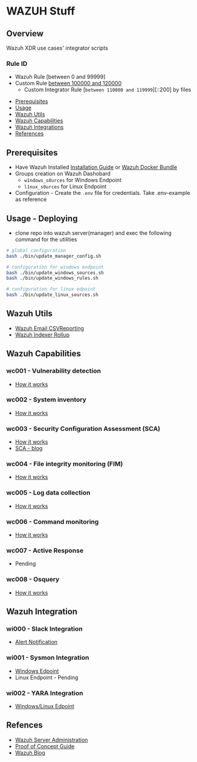 # WAZUH Stuff

## Overview

Wazuh XDR use cases' integrator scripts 

### Rule ID
- Wazuh Rule [between 0 and 99999]
- Custom Rule [between 100000 and 120000](https://documentation.wazuh.com/current/user-manual/ruleset/custom.html#adding-new-decoders-and-rules)
  - Custom Integrator Rule [`between 110000 and 119999`][::200] by files

* [Prerequisites](#prerequisites)
* [Usage](#usage---deploying)
* [Wazuh Utils](#wazuh-utils)
* [Wazuh Capabilities](#wazuh-capabilities)
* [Wazuh Integrations](#wazuh-integration)
* [References](#refences)

## Prerequisites
- Have Wazuh Installed [Installation Guide](https://documentation.wazuh.com/current/deployment-options/index.html) or [Wazuh Docker Bundle](https://github.com/lr2t9iz/wazuh-docker-bundle)
- Groups creation on Wazuh Dashobard
  - `w1ndows_s0urces` for Windows Endpoint
  - `l1nux_s0urces` for Linux Endpoint
- Configuration - Create the `.env` file for credentials. Take .env-example as reference
## Usage - Deploying
- clone repo into wazuh server(manager) and exec the following command for the utilities
```bash
# global configuration
bash ./bin/update_manager_config.sh

# configuration for windows endpoint
bash ./bin/update_windows_sources.sh
bash ./bin/update_windows_rules.sh

# configuration for linux edpoint
bash ./bin/update_linux_sources.sh
```

## Wazuh Utils
- [Wazuh Email CSVReporting](https://github.com/lr2t9iz/wazuh-email-csvreporting)
- [Wazuh Indexer Rollup](https://github.com/lr2t9iz/wazuh-indexer-rollup)

## Wazuh Capabilities

### wc001 - Vulnerability detection
- [How it works](https://documentation.wazuh.com/current/user-manual/capabilities/vulnerability-detection/how-it-works.html)

### wc002 - System inventory
- [How it works](https://documentation.wazuh.com/current/user-manual/capabilities/system-inventory/how-it-works.html)

### wc003 - Security Configuration Assessment (SCA)
- [How it works](https://documentation.wazuh.com/current/user-manual/capabilities/sec-config-assessment/how-it-works.html)
- [SCA - blog](https://wazuh.com/blog/security-configuration-assessment/)

### wc004 - File integrity monitoring (FIM)
- [How it works](https://documentation.wazuh.com/current/user-manual/capabilities/file-integrity/how-it-works.html)

### wc005 - Log data collection
- [How it works](https://documentation.wazuh.com/current/user-manual/capabilities/log-data-collection/how-it-works.html)

### wc006 - Command monitoring
- [How it works](https://documentation.wazuh.com/current/user-manual/capabilities/command-monitoring/how-it-works.html)

### wc007 - Active Response
- Pending

### wc008 - Osquery
- [How it works](https://documentation.wazuh.com/current/user-manual/capabilities/osquery.html#how-it-works)

## Wazuh Integration

### wi000 - Slack Integration
- [Alert Notification](https://documentation.wazuh.com/current/user-manual/manager/manual-integration.html#slack)

### wi001 - Sysmon Integration
- [Windows Edpoint](https://documentation.wazuh.com/current/user-manual/manager/wazuh-archives.html#sysmon-integration)
- Linux Endpoint - Pending

### wi002 - YARA Integration
- [Windows/Linux Edpoint](https://documentation.wazuh.com/current/proof-of-concept-guide/detect-malware-yara-integration.html)

## Refences
- [Wazuh Server Administration](https://documentation.wazuh.com/current/user-manual/manager/index.html)
- [Proof of Concept Guide](https://documentation.wazuh.com/current/proof-of-concept-guide/index.html)
- [Wazuh Blog](https://wazuh.com/blog/)
